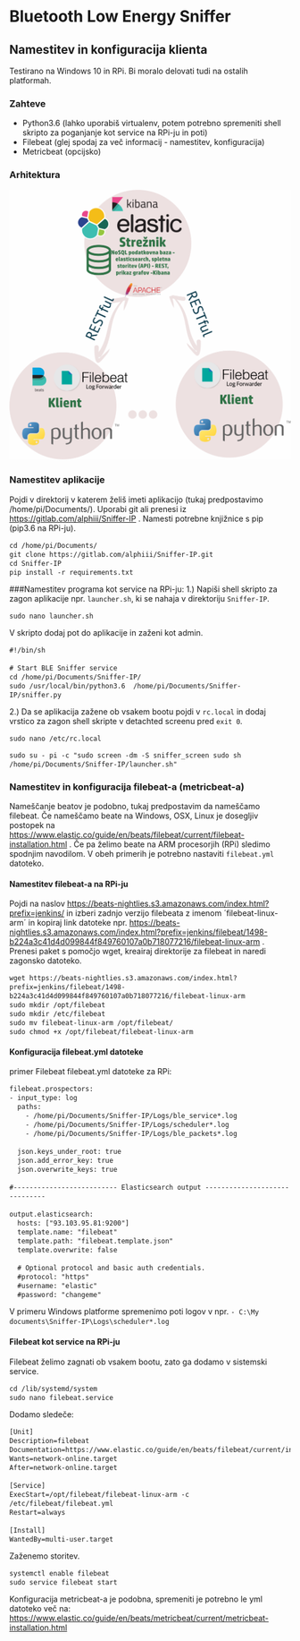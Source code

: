 # Bluetooth Low Energy Sniffer
## Namestitev in konfiguracija klienta
Testirano na Windows 10 in RPi. Bi moralo delovati tudi na ostalih platformah.

### Zahteve
* Python3.6 (lahko uporabiš virtualenv, potem potrebno spremeniti shell skripto za poganjanje kot service na RPi-ju in poti)
* Filebeat (glej spodaj za več informacij - namestitev, konfiguracija)
* Metricbeat (opcijsko)

### Arhitektura
![alt text](arhitektura_png.png)

### Namestitev aplikacije
Pojdi v direktorij v katerem želiš imeti aplikacijo (tukaj predpostavimo /home/pi/Documents/). Uporabi git ali prenesi iz 
https://gitlab.com/alphiii/Sniffer-IP . Namesti potrebne knjižnice s pip (pip3.6 na RPi-ju).
```
cd /home/pi/Documents/
git clone https://gitlab.com/alphiii/Sniffer-IP.git
cd Sniffer-IP
pip install -r requirements.txt
```

###Namestitev programa kot service na RPi-ju:
1.) Napiši shell skripto za zagon aplikacije npr. `launcher.sh`, ki se nahaja v direktoriju `Sniffer-IP`.
```
sudo nano launcher.sh
```

V skripto dodaj pot do aplikacije in zaženi kot admin.
```
#!/bin/sh

# Start BLE Sniffer service
cd /home/pi/Documents/Sniffer-IP/
sudo /usr/local/bin/python3.6  /home/pi/Documents/Sniffer-IP/sniffer.py 
```
2.) Da se aplikacija zažene ob vsakem bootu
pojdi v `rc.local` in dodaj vrstico za zagon shell skripte v detachted screenu pred `exit 0`.
```
sudo nano /etc/rc.local
```

```
sudo su - pi -c "sudo screen -dm -S sniffer_screen sudo sh /home/pi/Documents/Sniffer-IP/launcher.sh"
```


### Namestitev in konfiguracija filebeat-a (metricbeat-a)
Nameščanje beatov je podobno, tukaj predpostavim da nameščamo filebeat. Če nameščamo beate na Windows, OSX, Linux je 
dosegljiv postopek na https://www.elastic.co/guide/en/beats/filebeat/current/filebeat-installation.html . Če pa želimo 
beate na ARM procesorjih (RPi) sledimo spodnjim navodilom. V obeh primerih je potrebno
nastaviti `filebeat.yml` datoteko.

#### Namestitev filebeat-a na RPi-ju
Pojdi na naslov https://beats-nightlies.s3.amazonaws.com/index.html?prefix=jenkins/ in izberi zadnjo verzijo filebeata z imenom
´filebeat-linux-arm´ in kopiraj link datoteke npr. https://beats-nightlies.s3.amazonaws.com/index.html?prefix=jenkins/filebeat/1498-b224a3c41d4d099844f849760107a0b718077216/filebeat-linux-arm . 
Prenesi paket s pomočjo wget, kreairaj direktorije za filebeat in naredi zagonsko datoteko.

```
wget https://beats-nightlies.s3.amazonaws.com/index.html?prefix=jenkins/filebeat/1498-b224a3c41d4d099844f849760107a0b718077216/filebeat-linux-arm
sudo mkdir /opt/filebeat
sudo mkdir /etc/filebeat
sudo mv filebeat-linux-arm /opt/filebeat/
sudo chmod +x /opt/filebeat/filebeat-linux-arm
```

#### Konfiguracija filebeat.yml datoteke
primer Filebeat filebeat.yml datoteke za RPi:
```
filebeat.prospectors:
- input_type: log
  paths:
    - /home/pi/Documents/Sniffer-IP/Logs/ble_service*.log
    - /home/pi/Documents/Sniffer-IP/Logs/scheduler*.log
    - /home/pi/Documents/Sniffer-IP/Logs/ble_packets*.log

  json.keys_under_root: true
  json.add_error_key: true
  json.overwrite_keys: true

#-------------------------- Elasticsearch output ------------------------------

output.elasticsearch:
  hosts: ["93.103.95.81:9200"]
  template.name: "filebeat"
  template.path: "filebeat.template.json"
  template.overwrite: false

  # Optional protocol and basic auth credentials.
  #protocol: "https"
  #username: "elastic"
  #password: "changeme"
```
V primeru Windows platforme spremenimo poti logov v npr. `- C:\My documents\Sniffer-IP\Logs\scheduler*.log`

#### Filebeat kot service na RPi-ju
Filebeat želimo zagnati ob vsakem bootu, zato ga dodamo v sistemski service.

```
cd /lib/systemd/system
sudo nano filebeat.service
```
Dodamo sledeče:
```
[Unit]
Description=filebeat
Documentation=https://www.elastic.co/guide/en/beats/filebeat/current/index.html
Wants=network-online.target
After=network-online.target

[Service]
ExecStart=/opt/filebeat/filebeat-linux-arm -c /etc/filebeat/filebeat.yml
Restart=always

[Install]
WantedBy=multi-user.target
```

Zaženemo storitev.
```
systemctl enable filebeat
sudo service filebeat start
```

Konfiguracija metricbeat-a je podobna, spremeniti je potrebno le yml 
datoteko več na: https://www.elastic.co/guide/en/beats/metricbeat/current/metricbeat-installation.html


